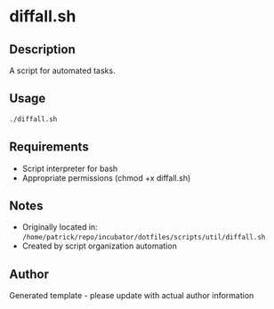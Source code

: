 # diffall.sh

## Description
A script for automated tasks.

## Usage
```bash
./diffall.sh
```

## Requirements
- Script interpreter for bash
- Appropriate permissions (chmod +x diffall.sh)

## Notes
- Originally located in: `/home/patrick/repo/incubator/dotfiles/scripts/util/diffall.sh`
- Created by script organization automation

## Author
Generated template - please update with actual author information
